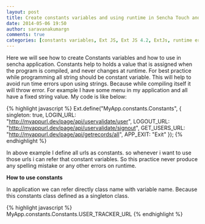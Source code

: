 ```yaml
---
layout: post
title: Create constants variables and using runtime in Sencha Touch and ExtJs
date: 2014-05-06 19:50
author: saravanakumargn
comments: true
categories: [constants variables, Ext JS, Ext JS 4.2, ExtJs, runtime errors, Sench Touch, Sencha, Sencha, Sencha Touch, Sencha Touch 2.3]
---
```


Here we will see how to create Constants variables and how to use in sencha application. Constants help to holds a value that is assigned when the program is compiled, and never changes at runtime. For best practice while programming all string should be constant variable. This will help to avoid run time errors upon using strings. Because while compiling itself it will throw error. For example I have some menu in my application and all have a fixed string value. My code is like below:
 
{% highlight javascript %}
Ext.define("MyApp.constants.Constants", {
    singleton: true,
    LOGIN_URL: "http://myappurl.dev/page/api/uservalidate/user",
    LOGOUT_URL: "http://myappurl.dev/page/api/uservalidate/signout",
    GET_USERS_URL: "http://myappurl.dev/page/api/getrecords/all",
	APP_EXIT: "Exit"
});
{% endhighlight %}

In above example I define all urls as constants. so whenever i want to use those urls i can refer that constant variables. So this practice never produce any spelling mistake or any other errors on runtime.

**How to use constants**

In application we can refer directly class name with variable name. Because this constants class defined as a singleton class.
 
{% highlight javascript %}
MyApp.constants.Constants.USER_TRACKER_URL
{% endhighlight %}

